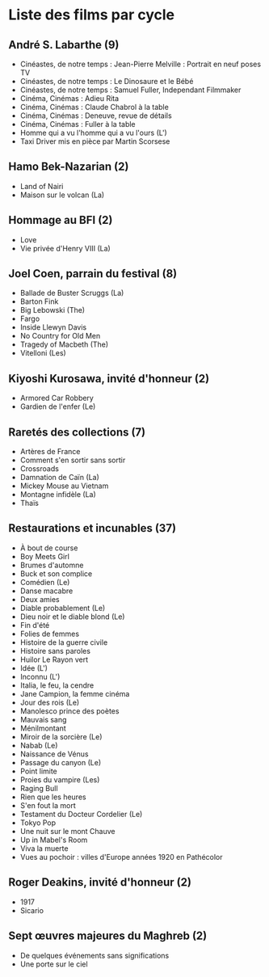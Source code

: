 # Liste des films par cycle

## André S. Labarthe (9)

  * Cinéastes, de notre temps : Jean-Pierre Melville : Portrait en neuf poses TV  
  * Cinéastes, de notre temps : Le Dinosaure et le Bébé  
  * Cinéastes, de notre temps : Samuel Fuller, Independant Filmmaker  
  * Cinéma, Cinémas : Adieu Rita  
  * Cinéma, Cinémas : Claude Chabrol à la table  
  * Cinéma, Cinémas : Deneuve, revue de détails  
  * Cinéma, Cinémas : Fuller à la table  
  * Homme qui a vu l'homme qui a vu l'ours (L')  
  * Taxi Driver mis en pièce par Martin Scorsese

## Hamo Bek-Nazarian (2)

  * Land of Nairi  
  * Maison sur le volcan (La)

## Hommage au BFI (2)

  * Love  
  * Vie privée d'Henry VIII (La)

## Joel Coen, parrain du festival (8)

  * Ballade de Buster Scruggs (La)  
  * Barton Fink  
  * Big Lebowski (The)  
  * Fargo  
  * Inside Llewyn Davis  
  * No Country for Old Men  
  * Tragedy of Macbeth (The)  
  * Vitelloni (Les)

## Kiyoshi Kurosawa, invité d'honneur (2)

  * Armored Car Robbery  
  * Gardien de l'enfer (Le)

## Raretés des collections (7)

  * Artères de France  
  * Comment s'en sortir sans sortir  
  * Crossroads  
  * Damnation de Caïn (La)  
  * Mickey Mouse au Vietnam  
  * Montagne infidèle (La)  
  * Thaïs

## Restaurations et incunables (37)

  * À bout de course  
  * Boy Meets Girl  
  * Brumes d'automne  
  * Buck et son complice  
  * Comédien (Le)  
  * Danse macabre  
  * Deux amies  
  * Diable probablement (Le)  
  * Dieu noir et le diable blond (Le)  
  * Fin d'été  
  * Folies de femmes  
  * Histoire de la guerre civile  
  * Histoire sans paroles  
  * Huilor Le Rayon vert  
  * Idée (L')  
  * Inconnu (L')  
  * Italia, le feu, la cendre  
  * Jane Campion, la femme cinéma  
  * Jour des rois (Le)  
  * Manolesco prince des poètes  
  * Mauvais sang  
  * Ménilmontant  
  * Miroir de la sorcière (Le)  
  * Nabab (Le)  
  * Naissance de Vénus  
  * Passage du canyon (Le)  
  * Point limite  
  * Proies du vampire (Les)  
  * Raging Bull  
  * Rien que les heures  
  * S'en fout la mort  
  * Testament du Docteur Cordelier (Le)  
  * Tokyo Pop  
  * Une nuit sur le mont Chauve  
  * Up in Mabel's Room  
  * Viva la muerte  
  * Vues au pochoir : villes d'Europe années 1920 en Pathécolor

## Roger Deakins, invité d'honneur (2)

  * 1917  
  * Sicario

## Sept œuvres majeures du Maghreb (2)

  * De quelques événements sans significations  
  * Une porte sur le ciel  
